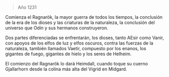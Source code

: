 > Año 1231

Comienza el Ragnarök, la mayor guerra de todos los tiempos, la conclusión de la era de los dioses y las criaturas de la naturaleza, la conclusión del universo que Odín y sus hermanos construyeron.

Dos partes diferenciadas se enfrentarán, los dioses, tanto AEsir como Vanir, con apoyos de los elfos de luz y elfos oscuros, contra las fuerzas de la naturaleza, también llamados Vaetir, compuesto por los enanos, los gigantes de fuego, gigantes de hielo y los seres de Helheim.

El comienzo del Ragnarök lo dará Heimdall, cuando toque su cuerno Gjallarhorn desde la colina más alta del Vigrid en Midgard.